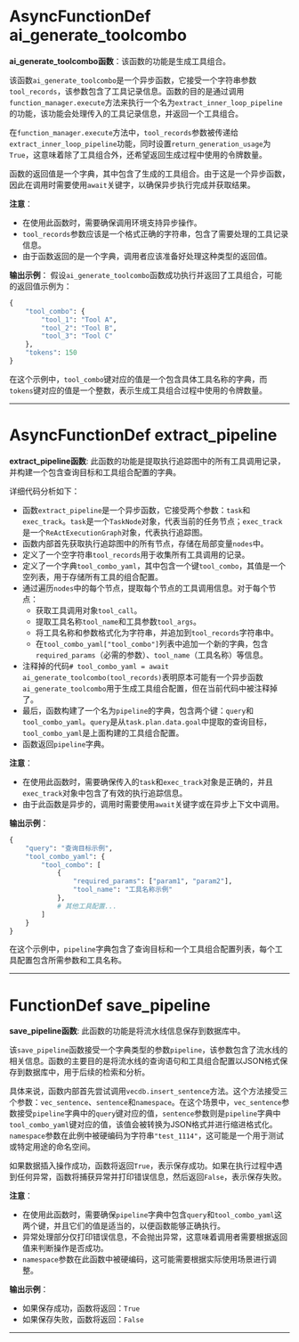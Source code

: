 # AsyncFunctionDef ai_generate_toolcombo
**ai_generate_toolcombo函数**：该函数的功能是生成工具组合。

该函数`ai_generate_toolcombo`是一个异步函数，它接受一个字符串参数`tool_records`，该参数包含了工具记录信息。函数的目的是通过调用`function_manager.execute`方法来执行一个名为`extract_inner_loop_pipeline`的功能，该功能会处理传入的工具记录信息，并返回一个工具组合。

在`function_manager.execute`方法中，`tool_records`参数被传递给`extract_inner_loop_pipeline`功能，同时设置`return_generation_usage`为`True`，这意味着除了工具组合外，还希望返回生成过程中使用的令牌数量。

函数的返回值是一个字典，其中包含了生成的工具组合。由于这是一个异步函数，因此在调用时需要使用`await`关键字，以确保异步执行完成并获取结果。

**注意**：
- 在使用此函数时，需要确保调用环境支持异步操作。
- `tool_records`参数应该是一个格式正确的字符串，包含了需要处理的工具记录信息。
- 由于函数返回的是一个字典，调用者应该准备好处理这种类型的返回值。

**输出示例**：
假设`ai_generate_toolcombo`函数成功执行并返回了工具组合，可能的返回值示例为：
```python
{
    "tool_combo": {
        "tool_1": "Tool A",
        "tool_2": "Tool B",
        "tool_3": "Tool C"
    },
    "tokens": 150
}
```
在这个示例中，`tool_combo`键对应的值是一个包含具体工具名称的字典，而`tokens`键对应的值是一个整数，表示生成工具组合过程中使用的令牌数量。
***
# AsyncFunctionDef extract_pipeline
**extract_pipeline函数**: 此函数的功能是提取执行追踪图中的所有工具调用记录，并构建一个包含查询目标和工具组合配置的字典。

详细代码分析如下：

- 函数`extract_pipeline`是一个异步函数，它接受两个参数：`task`和`exec_track`。`task`是一个`TaskNode`对象，代表当前的任务节点；`exec_track`是一个`ReActExecutionGraph`对象，代表执行追踪图。
- 函数内部首先获取执行追踪图中的所有节点，存储在局部变量`nodes`中。
- 定义了一个空字符串`tool_records`用于收集所有工具调用的记录。
- 定义了一个字典`tool_combo_yaml`，其中包含一个键`tool_combo`，其值是一个空列表，用于存储所有工具的组合配置。
- 通过遍历`nodes`中的每个节点，提取每个节点的工具调用信息。对于每个节点：
  - 获取工具调用对象`tool_call`。
  - 提取工具名称`tool_name`和工具参数`tool_args`。
  - 将工具名称和参数格式化为字符串，并追加到`tool_records`字符串中。
  - 在`tool_combo_yaml["tool_combo"]`列表中追加一个新的字典，包含`required_params`（必需的参数）、`tool_name`（工具名称）等信息。
- 注释掉的代码`# tool_combo_yaml = await ai_generate_toolcombo(tool_records)`表明原本可能有一个异步函数`ai_generate_toolcombo`用于生成工具组合配置，但在当前代码中被注释掉了。
- 最后，函数构建了一个名为`pipeline`的字典，包含两个键：`query`和`tool_combo_yaml`。`query`是从`task.plan.data.goal`中提取的查询目标，`tool_combo_yaml`是上面构建的工具组合配置。
- 函数返回`pipeline`字典。

**注意**：
- 在使用此函数时，需要确保传入的`task`和`exec_track`对象是正确的，并且`exec_track`对象中包含了有效的执行追踪信息。
- 由于此函数是异步的，调用时需要使用`await`关键字或在异步上下文中调用。

**输出示例**：
```python
{
    "query": "查询目标示例",
    "tool_combo_yaml": {
        "tool_combo": [
            {
                "required_params": ["param1", "param2"],
                "tool_name": "工具名称示例"
            },
            # 其他工具配置...
        ]
    }
}
```
在这个示例中，`pipeline`字典包含了查询目标和一个工具组合配置列表，每个工具配置包含所需参数和工具名称。
***
# FunctionDef save_pipeline
**save_pipeline函数**: 此函数的功能是将流水线信息保存到数据库中。

该`save_pipeline`函数接受一个字典类型的参数`pipeline`，该参数包含了流水线的相关信息。函数的主要目的是将流水线的查询语句和工具组合配置以JSON格式保存到数据库中，用于后续的检索和分析。

具体来说，函数内部首先尝试调用`vecdb.insert_sentence`方法。这个方法接受三个参数：`vec_sentence`、`sentence`和`namespace`。在这个场景中，`vec_sentence`参数接受`pipeline`字典中的`query`键对应的值，`sentence`参数则是`pipeline`字典中`tool_combo_yaml`键对应的值，该值会被转换为JSON格式并进行缩进格式化。`namespace`参数在此例中被硬编码为字符串`"test_1114"`，这可能是一个用于测试或特定用途的命名空间。

如果数据插入操作成功，函数将返回`True`，表示保存成功。如果在执行过程中遇到任何异常，函数将捕获异常并打印错误信息，然后返回`False`，表示保存失败。

**注意**：
- 在使用此函数时，需要确保`pipeline`字典中包含`query`和`tool_combo_yaml`这两个键，并且它们的值是适当的，以便函数能够正确执行。
- 异常处理部分仅打印错误信息，不会抛出异常，这意味着调用者需要根据返回值来判断操作是否成功。
- `namespace`参数在此函数中被硬编码，这可能需要根据实际使用场景进行调整。

**输出示例**：
- 如果保存成功，函数将返回：`True`
- 如果保存失败，函数将返回：`False`
***
